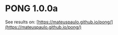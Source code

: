 # PONG 1.0.0a

See results on: [https://mateuspaulo.github.io/pong/](https://mateuspaulo.github.io/pong/)